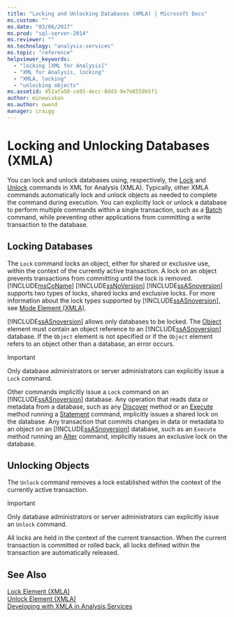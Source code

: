 ```yaml
---
title: "Locking and Unlocking Databases (XMLA) | Microsoft Docs"
ms.custom: ""
ms.date: "03/06/2017"
ms.prod: "sql-server-2014"
ms.reviewer: ""
ms.technology: "analysis-services"
ms.topic: "reference"
helpviewer_keywords: 
  - "locking [XML for Analysis]"
  - "XML for Analysis, locking"
  - "XMLA, locking"
  - "unlocking objects"
ms.assetid: 451afa58-ce03-4ecc-8dd3-9e7e8559b5f1
author: minewiskan
ms.author: owend
manager: craigg
---
```

# Locking and Unlocking Databases (XMLA)
  You can lock and unlock databases using, respectively, the [Lock](https://docs.microsoft.com/bi-reference/xmla/xml-elements-commands/lock-element-xmla) and [Unlock](https://docs.microsoft.com/bi-reference/xmla/xml-elements-commands/lock-element-xmla) commands in XML for Analysis (XMLA). Typically, other XMLA commands automatically lock and unlock objects as needed to complete the command during execution. You can explicitly lock or unlock a database to perform multiple commands within a single transaction, such as a [Batch](https://docs.microsoft.com/bi-reference/xmla/xml-elements-commands/batch-element-xmla) command, while preventing other applications from committing a write transaction to the database.  
  
## Locking Databases  
 The `Lock` command locks an object, either for shared or exclusive use, within the context of the currently active transaction. A lock on an object prevents transactions from committing until the lock is removed. [!INCLUDE[msCoName](../../includes/msconame-md.md)] [!INCLUDE[ssNoVersion](../../includes/ssnoversion-md.md)] [!INCLUDE[ssASnoversion](../../includes/ssasnoversion-md.md)] supports two types of locks, shared locks and exclusive locks. For more information about the lock types supported by [!INCLUDE[ssASnoversion](../../includes/ssasnoversion-md.md)], see [Mode Element &#40;XMLA&#41;](https://docs.microsoft.com/bi-reference/xmla/xml-elements-properties/mode-element-xmla).  
  
 [!INCLUDE[ssASnoversion](../../includes/ssasnoversion-md.md)] allows only databases to be locked. The [Object](https://docs.microsoft.com/bi-reference/xmla/xml-elements-properties/object-element-xmla) element must contain an object reference to an [!INCLUDE[ssASnoversion](../../includes/ssasnoversion-md.md)] database. If the `Object` element is not specified or if the `Object` element refers to an object other than a database, an error occurs.  
  
> [!IMPORTANT]  
>  Only database administrators or server administrators can explicitly issue a `Lock` command.  
  
 Other commands implicitly issue a `Lock` command on an [!INCLUDE[ssASnoversion](../../includes/ssasnoversion-md.md)] database. Any operation that reads data or metadata from a database, such as any [Discover](https://docs.microsoft.com/bi-reference/xmla/xml-elements-methods-discover) method or an [Execute](https://docs.microsoft.com/bi-reference/xmla/xml-elements-methods-execute) method running a [Statement](https://docs.microsoft.com/bi-reference/xmla/xml-elements-commands/statement-element-xmla) command, implicitly issues a shared lock on the database. Any transaction that commits changes in data or metadata to an object on an [!INCLUDE[ssASnoversion](../../includes/ssasnoversion-md.md)] database, such as an `Execute` method running an [Alter](https://docs.microsoft.com/bi-reference/xmla/xml-elements-commands/alter-element-xmla) command, implicitly issues an exclusive lock on the database.  
  
## Unlocking Objects  
 The `Unlock` command removes a lock established within the context of the currently active transaction.  
  
> [!IMPORTANT]  
>  Only database administrators or server administrators can explicitly issue an `Unlock` command.  
  
 All locks are held in the context of the current transaction. When the current transaction is committed or rolled back, all locks defined within the transaction are automatically released.  
  
## See Also  
 [Lock Element &#40;XMLA&#41;](https://docs.microsoft.com/bi-reference/xmla/xml-elements-commands/lock-element-xmla)   
 [Unlock Element &#40;XMLA&#41;](https://docs.microsoft.com/bi-reference/xmla/xml-elements-commands/lock-element-xmla)   
 [Developing with XMLA in Analysis Services](developing-with-xmla-in-analysis-services.md)  
  
  
